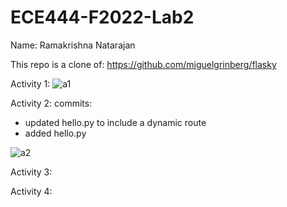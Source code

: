 # ECE444-F2022-Lab2

Name: Ramakrishna Natarajan

This repo is a clone of:
https://github.com/miguelgrinberg/flasky

Activity 1:
![a1](https://user-images.githubusercontent.com/55057578/191560698-61664bf3-a922-4022-b910-40a75abda151.png)


Activity 2:
commits: 
- updated hello.py to include a dynamic route
- added hello.py

![a2](https://user-images.githubusercontent.com/55057578/191560677-deb3ce43-a6f0-40da-85be-a57b2daa7039.png)


Activity 3:


Activity 4:

